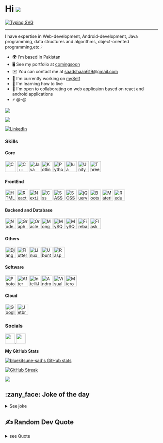 Hi ![](https://user-images.githubusercontent.com/18350557/176309783-0785949b-9127-417c-8b55-ab5a4333674e.gif)
===================================================================================================================================

<a href="https://git.io/typing-svg"><img src="https://readme-typing-svg.demolab.com?font=Caveat+&weight=500&size=21&pause=1000&color=10EAF7&width=435&lines=I'm+Syed+Saad+Yousuf+Raza;I+am+a+frontend+and+backend+developer;I+am+a+web+and+android+developer;I+am+from+Pakistan" alt="Typing SVG" /></a>

------------------------------------------------

I have expertise in Web-development, Android-development, Java programming, data structures and algorithms, object-oriented programming,etc.ᵕ̈

*   🌍  I'm based in Pakistan
*   🖥️  See my portfolio at [comingsoon](http://comingsoon)
*   ✉️  You can contact me at [saadshaan619@gmail.com](mailto:saadshaan619@gmail.com)
*   🚀  I'm currently working on [mySelf](https://github.com/bluekitsune-sad/Meme-Generator)
*   🧠  I'm learning how to live
*   🤝  I'm open to collaborating on web applicaion based on react and android applications
*   ⚡  @-@


<a href="https://www.fiverr.com/saadyousuf64" target="_blank" rel="noreferrer"><img src="https://img.shields.io/badge/Fiverr-1DBF73.svg?style=for-the-badge&logo=Fiverr&logoColor=white" /></a>


<a href="https://www.x.com/@sad_yosuf" target="_blank" rel="noreferrer"><img src="https://img.shields.io/twitter/follow/sad_yosuf?logo=twitter&style=for-the-badge&color=0891b2&labelColor=1c1917" /></a>

[![LinkedIn](https://img.shields.io/badge/LinkedIn-0077B5?style=for-the-badge&logo=linkedin&logoColor=white)](https://www.linkedin.com/in/syed-saad-yousuf-raza-a83389243)

### Skills 
<p align="left">
  <h4>Core</h4>
  <a href="https://learn.microsoft.com/en-us/cpp/?view=msvc-170"><img src="https://cdn.worldvectorlogo.com/logos/c-1.svg" alt="C" width="36" height="36"></a>
  <a href="https://learn.microsoft.com/en-us/cpp/?view=msvc-170"><img src="https://cdn.worldvectorlogo.com/logos/c.svg" alt="C++" width="36" height="36"></a>
  <a href="https://www.java.com/en/"><img src="https://cdn.worldvectorlogo.com/logos/java-4.svg" alt="Java" width="36" height="36"></a>
  <a href="https://kotlinlang.org/"><img src="https://cdn.worldvectorlogo.com/logos/kotlin-1.svg" alt="Kotlin" width="36" height="36"></a>
  <a href="https://www.python.org/"><img src="https://cdn.worldvectorlogo.com/logos/python-5.svg" alt="Python" width="36" height="36"></a>
  <a href="https://www.lua.org/"><img src="https://cdn.worldvectorlogo.com/logos/lua-5.svg" alt="lua" width="36" height="36"></a>
  <a href="https://unity.com/"><img src="https://www.vectorlogo.zone/logos/unity3d/unity3d-icon.svg" alt="Unity" width="36" height="36"></a>
  <a href="https://threejs.org/"><img src="https://cdn.worldvectorlogo.com/logos/threejs-1.svg" alt="Three.js" width="36" height="36"></a>

  <h4>FrontEnd</h4>
  <a href="https://html.spec.whatwg.org/multipage/introduction.html#is-this-html5?"><img src="https://cdn.worldvectorlogo.com/logos/html-1.svg" alt="HTML5" width="36" height="36"></a>
  <a href="https://react.dev/"><img src="https://cdn.worldvectorlogo.com/logos/react-2.svg" alt="React" width="36" height="36"></a>
  <a href="https://nextjs.org/"><img src="https://cdn.worldvectorlogo.com/logos/next-js.svg" alt="Next.js" width="36" height="36"></a>
  <a href="https://sass-lang.com/"><img src="https://cdn.worldvectorlogo.com/logos/sass-1.svg" alt="Css" width="36" height="36"></a>
  <a href="https://sass-lang.com/"><img src="https://cdn.worldvectorlogo.com/logos/sass-1.svg" alt="SASS" width="36" height="36"></a>
  <a href="https://www.w3.org/"><img src="https://cdn.worldvectorlogo.com/logos/css-3.svg" alt="SCSS" width="36" height="36"></a>
  <a href="https://jquery.com/"><img src="https://cdn.worldvectorlogo.com/logos/jquery-4.svg" alt="jQuery" width="36" height="36"></a>
  <a href="https://getbootstrap.com/docs/5.0/getting-started/introduction/"><img src="https://cdn.worldvectorlogo.com/logos/bootstrap-5-1.svg" alt="Bootstrap" width="36" height="36"></a>
  <a href="https://mui.com/"><img src="https://cdn.worldvectorlogo.com/logos/material-ui-1.svg" alt="Material UI" width="36" height="36"></a>
  <a href="https://redux.js.org/"><img src="https://cdn.worldvectorlogo.com/logos/redux.svg" alt="Redux" width="36" height="36"></a>

  <h4>Backend and Database</h4>
  <a href="https://nodejs.org/en"><img src="https://cdn.worldvectorlogo.com/logos/nodejs-icon.svg" alt="Node.js" width="36" height="36"></a>
  <a href="https://graphql.org/"><img src="https://cdn.worldvectorlogo.com/logos/graphql-logo-2.svg" alt="GraphQL" width="36" height="36"></a>
  <a href="https://www.oracle.com/"><img src="https://cdn.worldvectorlogo.com/logos/oracle-6.svg" alt="Oracle" width="36" height="36"></a>
  <a href="https://www.mongodb.com/"><img src="https://cdn.worldvectorlogo.com/logos/mongodb-icon-1.svg" alt="MongoDB" width="36" height="36"></a>
  <a href="https://www.mysql.com/"><img src="https://cdn.worldvectorlogo.com/logos/mysql-logo.svg" alt="MySQL" width="36" height="36"></a>
  <a href="https://www.sqlite.org/index.html"><img src="https://cdn.worldvectorlogo.com/logos/sqlite-1.svg" alt="MySQLite" width="36" height="36"></a>
  <a href="https://firebase.google.com/"><img src="https://cdn.worldvectorlogo.com/logos/firebase-1.svg" alt="Firebase" width="36" height="36"></a>
  <a href="https://flask.palletsprojects.com/en/2.3.x/"><img src="https://cdn.worldvectorlogo.com/logos/flask.svg" alt="Flask" width="36" height="36"></a>

  <h4>Others</h4>
  <a href="https://www.djangoproject.com/"><img src="https://cdn.worldvectorlogo.com/logos/django.svg" alt="Django" width="36" height="36"></a>
  <a href="https://flutter.dev/"><img src="https://cdn.worldvectorlogo.com/logos/flutter-logo.svg" alt="Flutter" width="36" height="36"></a>
  <a href="https://www.linux.org/"><img src="https://cdn.worldvectorlogo.com/logos/linux-tux.svg" alt="Linux" width="36" height="36"></a>
  <a href="https://ubuntu.com/"><img src="https://cdn.worldvectorlogo.com/logos/ubuntu-4.svg" alt="Ubuntu" width="36" height="36"></a>
  <a href="https://www.raspberrypi.org/"><img src="https://cdn.worldvectorlogo.com/logos/raspberry-pi.svg" alt="Raspberry Pi" width="36" height="36"></a>

  <h4>Software</h4>
  <a href="https://www.adobe.com/"><img src="https://cdn.worldvectorlogo.com/logos/photoshop-cc-4.svg" alt="Photoshop" width="36" height="36"></a>
  <a href="https://www.adobe.com/"><img src="https://cdn.worldvectorlogo.com/logos/after-effects-cc.svg" alt="After Effects" width="36" height="36"></a>
  <a href="https://www.jetbrains.com/idea/"><img src="https://cdn.worldvectorlogo.com/logos/intellij-idea-1.svg" alt="IntelliJ IDEA" width="36" height="36""></a>
  <a href="https://developer.android.com/"><img src="https://cdn.worldvectorlogo.com/logos/android-logomark.svg" alt="Android Studio" width="36" height="36""></a>
  <a href="https://code.visualstudio.com/"><img src="https://cdn.worldvectorlogo.com/logos/visual-studio-code-1.svg" alt="Visual Code" width="36" height="36""></a>
  <a href="https://www.microsoft.com"><img src="https://cdn.worldvectorlogo.com/logos/office-2.svg" alt="Microsoft office" width="36" height="36""></a>

  <h4>Cloud</h4>
<a href="https://cloud.google.com/" target="_blank" rel="noreferrer"><img src="https://raw.githubusercontent.com/danielcranney/readme-generator/main/public/icons/skills/googlecloud-colored.svg" width="36" height="36" alt="Google Cloud" /></a>
<a href="https://www.jetbrains.com/" target="_blank" rel="noreferrer"><img src="https://www.jetbrains.com/company/brand/img/logo1.svg" width="36" height="36" alt="Jetbrains" /></a>
                    </p>
                    
### Socials
                  
<p align="left"> 
<a href="https://www.github.com/bluekitsune-sad" target="_blank" rel="noreferrer"> <picture> <source media="(prefers-color-scheme: dark)" srcset="https://raw.githubusercontent.com/danielcranney/readme-generator/main/public/icons/socials/github-dark.svg" /> <source media="(prefers-color-scheme: light)" srcset="https://raw.githubusercontent.com/danielcranney/readme-generator/main/public/icons/socials/github.svg" /> <img src="https://raw.githubusercontent.com/danielcranney/readme-generator/main/public/icons/socials/github.svg" width="32" height="32" /> </picture> </a> 
<!--   <a href="https://www.linkedin.com/in/syed-saad-yousuf-raza-a83389243"><img src="https://cdn.worldvectorlogo.com/logos/linkedin-icon-2.svg" alt="Linkedin" width="36" height="36""></a>
</a> -->
<a href="https://www.x.com/@sad_yosuf" target="_blank" rel="noreferrer"> <picture> <source media="(prefers-color-scheme: dark)" srcset="https://raw.githubusercontent.com/danielcranney/readme-generator/main/public/icons/socials/twitter-dark.svg" /> <source media="(prefers-color-scheme: light)" srcset="https://raw.githubusercontent.com/danielcranney/readme-generator/main/public/icons/socials/twitter.svg" /> <img src="https://raw.githubusercontent.com/danielcranney/readme-generator/main/public/icons/socials/twitter.svg" width="32" height="32" /> </picture> 
</a>
</p>

<b>My GitHub Stats</b>

<a href="http://www.github.com/bluekitsune-sad"><img src="https://github-readme-stats.vercel.app/api?username=bluekitsune-sad&show_icons=true&hide=&count_private=true&title_color=3382ed&text_color=f97316&icon_color=0891b2&bg_color=1c1917&hide_border=true&show_icons=true" alt="bluekitsune-sad's GitHub stats" /></a>


[![GitHub Streak](https://github-readme-streak-stats.herokuapp.com?user=bluekitsune-sad&theme=chartreuse-dark&hide_border=true&background=2B0202)](https://git.io/streak-stats)


![](https://github-readme-stats.vercel.app/api/top-langs?username=bluekitsune-sad&theme=midnight-purple&hide_border=false&include_all_commits=false&count_private=false&layout=compact)

<h2>:zany_face: Joke of the day</h2>
<details>
    <summary>See joke</summary>
    <a href="https://github.com/ABSphreak/readme-jokes">
        <img src="https://readme-jokes.vercel.app/api?theme=tokyonight&hideBorder" alt="Jokes Card" />
    </a>
</details>
<h2> ✍️ Random Dev Quote</h2> 
<details>
  <summary>see Quote</summary>
  <img src="https://quotes-github-readme.vercel.app/api?type=horizontal&theme=tokyonight" alt="Quote not for you"/>
</details>
